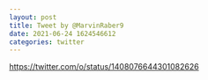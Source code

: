 ```yaml
--- 
layout: post 
title: Tweet by @MarvinRaber9 
date: 2021-06-24 1624546612 
categories: twitter 
--- 
```

https://twitter.com/o/status/1408076644301082626
